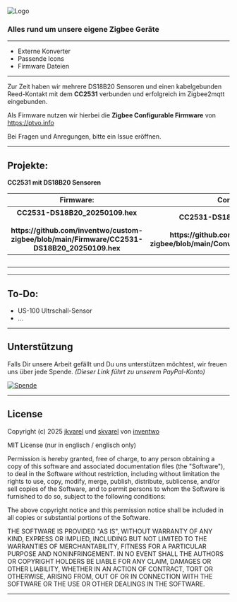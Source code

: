 ![Logo](https://avatars.githubusercontent.com/u/61345076?s=200&v=4)

<H3>Alles rund um unsere eigene Zigbee Geräte</H3>

---

<ul>
      <li>Externe Konverter</li>
      <li>Passende Icons</li>
      <li>Firmware Dateien</li>
</ul>

---

Zur Zeit haben wir mehrere DS18B20 Sensoren und einen kabelgebunden Reed-Kontakt mit dem <b>CC2531</b> verbunden und erfolgreich im Zigbee2mqtt eingebunden.

Als Firmware nutzen wir hierbei die <b>Zigbee Configurable Firmware</b> von https://ptvo.info

Bei Fragen und Anregungen, bitte ein Issue eröffnen.

---

## Projekte:

<b>CC2531 mit DS18B20 Sensoren</b>

<table>
    <tr>
      <th style="text-align: center">Firmware:</th>
      <th style="text-align: center">Converter:</th>
      <th style="text-align: center">Icon:</th>
    </tr>
    <tr>
      <th style="text-align: center">CC2531-DS18B20_20250109.hex<br><br>https://github.com/inventwo/custom-zigbee/blob/main/Firmware/CC2531-DS18B20_20250109.hex</th>
      <th style="text-align: center">CC2531-DS18B20_20250109.js<br><br>https://github.com/inventwo/custom-zigbee/blob/main/Converter/CC2531.DB18B20.js</th>
      <th style="text-align: center">INV.CC-DS18B20.png<br><br>https://github.com/inventwo/custom-zigbee/blob/main/Icons/INV.CC-DS18B20.png</th>
    </tr>
    <tr>
      <th style="text-align: center">&nbsp;</th>
      <th style="text-align: center">&nbsp;</th>
      <th style="text-align: center">(bereits in der Firmware enthalten)</th>
    </tr>
</table>

---

## To-Do:

<ul>
<li>US-100 Ultrschall-Sensor</li>
<li>...</li>
</ul>

---

## Unterstützung

Falls Dir unsere Arbeit gefällt und Du uns unterstützen möchtest, wir freuen uns über jede Spende.
<i>(Dieser Link führt zu unserem PayPal-Konto)</i>

[![Spende](https://raw.githubusercontent.com/inventwo/ioBroker.vis-icontwo/refs/heads/master/img/spende.png)](https://www.paypal.com/donate/?hosted_button_id=7W6M3TFZ4W9LW)

---

## License

Copyright (c) 2025 [jkvarel](https://github.com/jkvarel) und [skvarel](https://github.com/skvarel) von [inventwo](https://github.com/inventwo)

MIT License (nur in englisch / englisch only)

Permission is hereby granted, free of charge, to any person obtaining a copy
of this software and associated documentation files (the "Software"), to deal
in the Software without restriction, including without limitation the rights
to use, copy, modify, merge, publish, distribute, sublicense, and/or sell
copies of the Software, and to permit persons to whom the Software is
furnished to do so, subject to the following conditions:

The above copyright notice and this permission notice shall be included in all
copies or substantial portions of the Software.

THE SOFTWARE IS PROVIDED "AS IS", WITHOUT WARRANTY OF ANY KIND, EXPRESS OR
IMPLIED, INCLUDING BUT NOT LIMITED TO THE WARRANTIES OF MERCHANTABILITY,
FITNESS FOR A PARTICULAR PURPOSE AND NONINFRINGEMENT. IN NO EVENT SHALL THE
AUTHORS OR COPYRIGHT HOLDERS BE LIABLE FOR ANY CLAIM, DAMAGES OR OTHER
LIABILITY, WHETHER IN AN ACTION OF CONTRACT, TORT OR OTHERWISE, ARISING FROM,
OUT OF OR IN CONNECTION WITH THE SOFTWARE OR THE USE OR OTHER DEALINGS IN THE
SOFTWARE.

---


